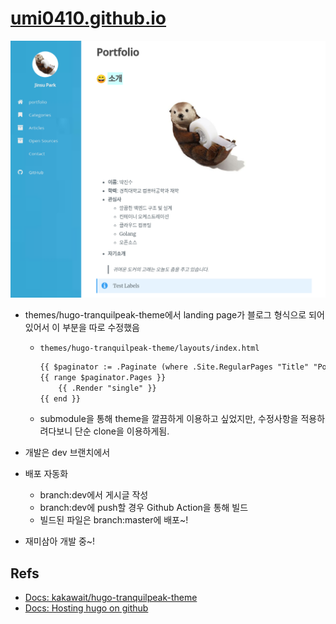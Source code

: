 # [umi0410.github.io](https://umi0410.github.io)
![README_preview.png](README_preview.png)
* themes/hugo-tranquilpeak-theme에서 landing page가 블로그 형식으로 되어있어서 이 부분을 따로 수정했음
  * `themes/hugo-tranquilpeak-theme/layouts/index.html`
    ```html
    {{ $paginator := .Paginate (where .Site.RegularPages "Title" "Portfolio") }}
    {{ range $paginator.Pages }}
        {{ .Render "single" }}
    {{ end }}
    ```
  * submodule을 통해 theme을 깔끔하게 이용하고 싶었지만, 수정사항을 적용하려다보니 단순 clone을 이용하게됨.

* 개발은 dev 브랜치에서
* 배포 자동화
  * branch:dev에서 게시글 작성
  * branch:dev에 push할 경우 Github Action을 통해 빌드
  * 빌드된 파일은 branch:master에 배포~!
* 재미삼아 개발 중~!

## Refs

* [Docs: kakawait/hugo-tranquilpeak-theme](https://github.com/kakawait/hugo-tranquilpeak-theme/blob/master/docs/user.md)
* [Docs: Hosting hugo on github](https://gohugo.io/hosting-and-deployment/hosting-on-github/)